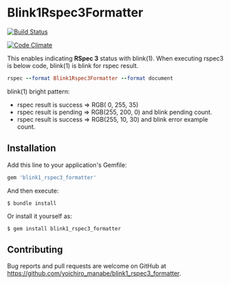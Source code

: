 # Blink1Rspec3Formatter

[![Build Status](https://travis-ci.org/yoichiro-manabe/blink1_rspec3_formatter.svg?branch=master)](https://travis-ci.org/yoichiro-manabe/blink1_rspec3_formatter)

[![Code Climate](https://codeclimate.com/github/yoichiro-manabe/blink1_rspec3_formatter/badges/gpa.svg)](https://codeclimate.com/github/yoichiro-manabe/blink1_rspec3_formatter)

This enables indicating **RSpec 3** status with blink(1). When executing rspec3 is below code, blink(1) is blink for rspec result.

```ruby
rspec --format Blink1Rspec3Formatter --format document
```

blink(1) bright pattern:

* rspec result is success => RGB(  0, 255, 35)
* rspec result is pending => RGB(255, 200,  0) and blink pending count.
* rspec result is success => RGB(255,  10, 30) and blink error example count.

## Installation

Add this line to your application's Gemfile:

```ruby
gem 'blink1_rspec3_formatter'
```

And then execute:

    $ bundle install

Or install it yourself as:

    $ gem install blink1_rspec3_formatter

## Contributing

Bug reports and pull requests are welcome on GitHub at https://github.com/yoichiro_manabe/blink1_rspec3_formatter.

